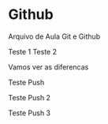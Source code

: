 
# Github

Arquivo de Aula Git e Github

Teste 1
Teste 2

Vamos ver as diferencas

Teste Push

Teste Push 2

Teste Push 3

